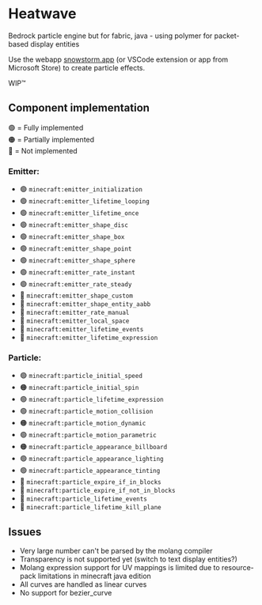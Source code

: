 # Heatwave

Bedrock particle engine but for fabric, java - using polymer for packet-based display entities

Use the webapp [snowstorm.app](https://snowstorm.app) (or VSCode extension or app from Microsoft Store) to create particle effects.


WIP™

## Component implementation

🟢 = Fully implemented\
🟠 = Partially implemented\
🔴 = Not implemented

### Emitter:
 
- 🟢 `minecraft:emitter_initialization`
- 🟢 `minecraft:emitter_lifetime_looping`
- 🟢 `minecraft:emitter_lifetime_once`
- 🟢 `minecraft:emitter_shape_disc`
- 🟢 `minecraft:emitter_shape_box`
- 🟢 `minecraft:emitter_shape_point`
- 🟢 `minecraft:emitter_shape_sphere`
- 🟢 `minecraft:emitter_rate_instant`
- 🟢 `minecraft:emitter_rate_steady`
- 🔴 `minecraft:emitter_shape_custom`
- 🔴 `minecraft:emitter_shape_entity_aabb`
- 🔴 `minecraft:emitter_rate_manual`
- 🔴 `minecraft:emitter_local_space`
- 🔴 `minecraft:emitter_lifetime_events`
- 🔴 `minecraft:emitter_lifetime_expression`

### Particle:

- 🟢 `minecraft:particle_initial_speed`
- 🟠 `minecraft:particle_initial_spin`
- 🟢 `minecraft:particle_lifetime_expression`
- 🟢 `minecraft:particle_motion_collision`
- 🟠 `minecraft:particle_motion_dynamic`
- 🟢 `minecraft:particle_motion_parametric`
- 🟠 `minecraft:particle_appearance_billboard`
- 🟢 `minecraft:particle_appearance_lighting`
- 🟢 `minecraft:particle_appearance_tinting`
- 🔴 `minecraft:particle_expire_if_in_blocks`
- 🔴 `minecraft:particle_expire_if_not_in_blocks`
- 🔴 `minecraft:particle_lifetime_events`
- 🔴 `minecraft:particle_lifetime_kill_plane`

## Issues

- Very large number can't be parsed by the molang compiler
- Transparency is not supported yet (switch to text display entities?)
- Molang expression support for UV mappings is limited due to resource-pack limitations in minecraft java edition 
- All curves are handled as linear curves
- No support for bezier_curve
